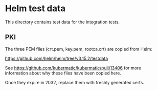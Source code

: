 # Helm test data

This directory contains test data for the integration tests.

## PKI

The three PEM files (crt.pem, key.pem, rootca.crt) are copied from Helm:

https://github.com/helm/helm/tree/v3.15.2/testdata

See https://github.com/kubermatic/kubermatic/pull/13406 for more information
about why these files have been copied here.

Once they expire in 2032, replace them with freshly generated certs.
